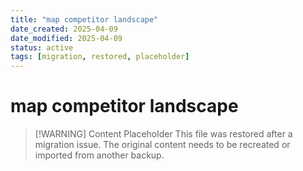 ```yaml
---
title: "map competitor landscape"
date_created: 2025-04-09
date_modified: 2025-04-09
status: active
tags: [migration, restored, placeholder]
---
```


# map competitor landscape

> [\!WARNING] Content Placeholder
> This file was restored after a migration issue. The original content needs to be recreated or imported from another backup.


